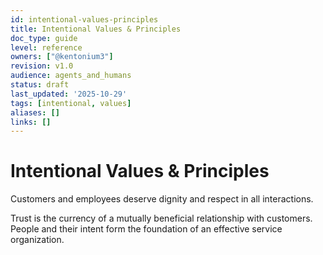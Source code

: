 ```yaml
---
id: intentional-values-principles
title: Intentional Values & Principles
doc_type: guide
level: reference
owners: ["@kentonium3"]
revision: v1.0
audience: agents_and_humans
status: draft
last_updated: '2025-10-29'
tags: [intentional, values]
aliases: []
links: []
---
```


# Intentional Values & Principles

<!-- Body -->
Customers and employees deserve dignity and respect in all interactions. 

Trust is the currency of a mutually beneficial relationship with customers.
People and their intent form the foundation of an effective service organization.

